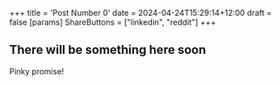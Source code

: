 +++
title = 'Post Number 0'
date = 2024-04-24T15:29:14+12:00
draft = false
[params]
  ShareButtons = ["linkedin", "reddit"]
+++

## There will be something here soon

Pinky promise!